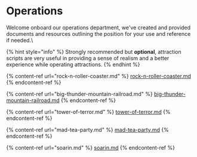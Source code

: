 # Operations

Welcome onboard our operations department, we've created and provided documents and resources outlining the position for your use and reference if needed.\


{% hint style="info" %}
Strongly recommended but **optional**, attraction scripts are very useful in providing a sense of realism and a better experience while operating attractions.
{% endhint %}

{% content-ref url="rock-n-roller-coaster.md" %}
[rock-n-roller-coaster.md](rock-n-roller-coaster.md)
{% endcontent-ref %}

{% content-ref url="big-thunder-mountain-railroad.md" %}
[big-thunder-mountain-railroad.md](big-thunder-mountain-railroad.md)
{% endcontent-ref %}

{% content-ref url="tower-of-terror.md" %}
[tower-of-terror.md](tower-of-terror.md)
{% endcontent-ref %}

{% content-ref url="mad-tea-party.md" %}
[mad-tea-party.md](mad-tea-party.md)
{% endcontent-ref %}

{% content-ref url="soarin.md" %}
[soarin.md](soarin.md)
{% endcontent-ref %}

